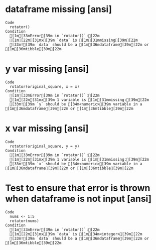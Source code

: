 # dataframe missing [ansi]

    Code
      rotator()
    Condition
      [1m[33mError[39m in `rotator()`:[22m
      [1m[22m[31mx[39m `data` is [1m[31mmissing[39m[22m
      [33m![39m `data` should be a [1m[36mdataframe[39m[22m or [1m[36mtibble[39m[22m

# y var missing [ansi]

    Code
      rotator(original_square, x = x)
    Condition
      [1m[33mError[39m in `rotator()`:[22m
      [1m[22m[31mx[39m 1 variable is [1m[31mmissing:[39m[22m
      [33m![39m `y` should be [34m<numeric>[39m variable in a [1m[36mdataframe[39m[22m or [1m[36mtibble[39m[22m

# x var missing [ansi]

    Code
      rotator(original_square, y = y)
    Condition
      [1m[33mError[39m in `rotator()`:[22m
      [1m[22m[31mx[39m 1 variable is [1m[31mmissing:[39m[22m
      [33m![39m `x` should be [34m<numeric>[39m variable in a [1m[36mdataframe[39m[22m or [1m[36mtibble[39m[22m

# Test to ensure that error is thrown when dataframe is not input [ansi]

    Code
      nums <- 1:5
      rotator(nums)
    Condition
      [1m[33mError[39m in `rotator()`:[22m
      [1m[22m[31mx[39m `data` is [1m[34m<integer>[39m[22m
      [33m![39m `data` should be a [1m[36mdataframe[39m[22m or [1m[36mtibble[39m[22m

